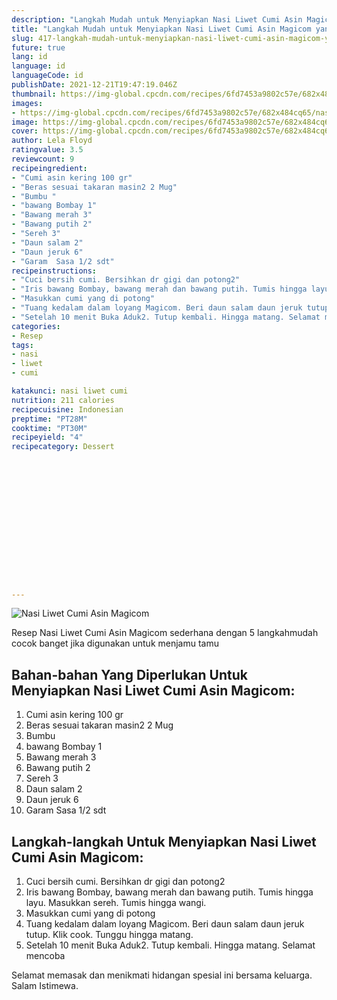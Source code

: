 ```yaml
---
description: "Langkah Mudah untuk Menyiapkan Nasi Liwet Cumi Asin Magicom yang Enak"
title: "Langkah Mudah untuk Menyiapkan Nasi Liwet Cumi Asin Magicom yang Enak"
slug: 417-langkah-mudah-untuk-menyiapkan-nasi-liwet-cumi-asin-magicom-yang-enak
future: true
lang: id
language: id
languageCode: id
publishDate: 2021-12-21T19:47:19.046Z 
thumbnail: https://img-global.cpcdn.com/recipes/6fd7453a9802c57e/682x484cq65/nasi-liwet-cumi-asin-magicom-foto-resep-utama.png
images:
- https://img-global.cpcdn.com/recipes/6fd7453a9802c57e/682x484cq65/nasi-liwet-cumi-asin-magicom-foto-resep-utama.png
image: https://img-global.cpcdn.com/recipes/6fd7453a9802c57e/682x484cq65/nasi-liwet-cumi-asin-magicom-foto-resep-utama.png
cover: https://img-global.cpcdn.com/recipes/6fd7453a9802c57e/682x484cq65/nasi-liwet-cumi-asin-magicom-foto-resep-utama.png
author: Lela Floyd
ratingvalue: 3.5
reviewcount: 9
recipeingredient:
- "Cumi asin kering 100 gr"
- "Beras sesuai takaran masin2 2 Mug"
- "Bumbu "
- "bawang Bombay 1"
- "Bawang merah 3"
- "Bawang putih 2"
- "Sereh 3"
- "Daun salam 2"
- "Daun jeruk 6"
- "Garam  Sasa 1/2 sdt"
recipeinstructions:
- "Cuci bersih cumi. Bersihkan dr gigi dan potong2"
- "Iris bawang Bombay, bawang merah dan bawang putih. Tumis hingga layu. Masukkan sereh. Tumis hingga wangi."
- "Masukkan cumi yang di potong"
- "Tuang kedalam dalam loyang Magicom. Beri daun salam daun jeruk tutup. Klik cook. Tunggu hingga matang."
- "Setelah 10 menit Buka Aduk2. Tutup kembali. Hingga matang. Selamat mencoba"
categories:
- Resep
tags:
- nasi
- liwet
- cumi

katakunci: nasi liwet cumi 
nutrition: 211 calories
recipecuisine: Indonesian
preptime: "PT28M"
cooktime: "PT30M"
recipeyield: "4"
recipecategory: Dessert


     
    
    
    
    
    
    
    
    
    
    
      
    
---
```



![Nasi Liwet Cumi Asin Magicom](https://img-global.cpcdn.com/recipes/6fd7453a9802c57e/682x484cq65/nasi-liwet-cumi-asin-magicom-foto-resep-utama.png)

Resep Nasi Liwet Cumi Asin Magicom  sederhana dengan 5 langkahmudah cocok banget jika digunakan untuk menjamu tamu

<!--inarticleads1-->

## Bahan-bahan Yang Diperlukan Untuk Menyiapkan Nasi Liwet Cumi Asin Magicom:

1. Cumi asin kering 100 gr
1. Beras sesuai takaran masin2 2 Mug
1. Bumbu 
1. bawang Bombay 1
1. Bawang merah 3
1. Bawang putih 2
1. Sereh 3
1. Daun salam 2
1. Daun jeruk 6
1. Garam  Sasa 1/2 sdt



<!--inarticleads2-->

## Langkah-langkah Untuk Menyiapkan Nasi Liwet Cumi Asin Magicom:

1. Cuci bersih cumi. Bersihkan dr gigi dan potong2
1. Iris bawang Bombay, bawang merah dan bawang putih. Tumis hingga layu. Masukkan sereh. Tumis hingga wangi.
1. Masukkan cumi yang di potong
1. Tuang kedalam dalam loyang Magicom. Beri daun salam daun jeruk tutup. Klik cook. Tunggu hingga matang.
1. Setelah 10 menit Buka Aduk2. Tutup kembali. Hingga matang. Selamat mencoba




Selamat memasak dan menikmati hidangan spesial ini bersama keluarga. Salam Istimewa.
